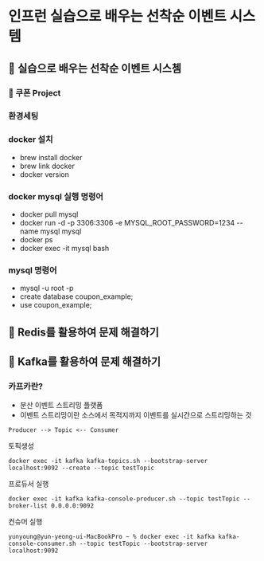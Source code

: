 # 인프런 실습으로 배우는 선착순 이벤트 시스템

## :pushpin: 실습으로 배우는 선착순 이벤트 시스쳄

### :seedling: 쿠폰 Project
### 환경세팅

### docker 설치
- brew install docker
- brew link docker
- docker version


### docker mysql 실행 명령어
- docker pull mysql
- docker run -d -p 3306:3306 -e MYSQL_ROOT_PASSWORD=1234 --name mysql mysql 
- docker ps 
- docker exec -it mysql bash


### mysql 명령어
- mysql -u root -p
- create database coupon_example;
- use coupon_example;


## :seedling: Redis를 활용하여 문제 해결하기

## :seedling: Kafka를 활용하여 문제 해결하기 
### 카프카란?
- 분산 이벤트 스트리밍 플랫폼
- 이벤트 스트리밍이란 소스에서 목적지까지 이벤트를 실시간으로 스트리밍하는 것

``````
Producer --> Topic <-- Consumer
``````

토픽생성 
```
docker exec -it kafka kafka-topics.sh --bootstrap-server localhost:9092 --create --topic testTopic
```

프로듀서 실행

```
docker exec -it kafka kafka-console-producer.sh --topic testTopic --broker-list 0.0.0.0:9092
```

컨슈머 실행

```
yunyoung@yun-yeong-ui-MacBookPro ~ % docker exec -it kafka kafka-console-consumer.sh --topic testTopic --bootstrap-server localhost:9092

```
